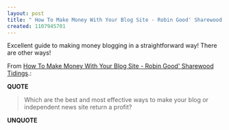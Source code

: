 ```yaml
---
layout: post
title: " How To Make Money With Your Blog Site - Robin Good' Sharewood Tidings"
created: 1107945701
---
```

<p>Excellent guide to making money blogging in a straightforward way! There are other ways!</p><p>From <a href="http://www.masternewmedia.org/2005/02/07/how_to_make_money_with.htm">How To Make Money With Your Blog Site - Robin Good' Sharewood Tidings</a>.:</p>
<p><b>QUOTE</b></p><blockquote><p>Which are the best and most effective ways to make your blog or independent news site return a profit?</p></blockquote><p><b>UNQUOTE</b></p>



